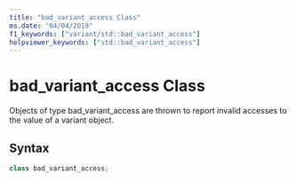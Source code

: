 ```yaml
---
title: "bad_variant_access Class"
ms.date: "04/04/2019"
f1_keywords: ["variant/std::bad_variant_access"]
helpviewer_keywords: ["std::bad_variant_access"]
---
```

# bad_variant_access Class

Objects of type bad_variant_access are thrown to report invalid accesses to the value of a variant object.

## Syntax

```cpp
class bad_variant_access;
```

